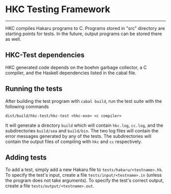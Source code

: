 # HKC Testing Framework #
---

HKC compiles Hakaru programs to C. Programs stored in "src" directory are
starting points for tests. In the future, output programs can be stored there
as well.

## HKC-Test dependencies

HKC generated code depends on the boehm garbage collector, a C compiler, and
the Haskell dependencies listed in the cabal file.

## Running the tests

After building the test program with `cabal build`, run the test suite with the
following commands

```
dist/build/hkc-test/hkc-test <hkc-exe> <c compiler>
```

It will generate a directory `build` which will contain `hkc.log`, `cc.log`, and
the subdirectories `build/sea` and `build/bin`. The two log files will contain
the error messages generated by any of the tests. The subdirectories will
contain the output files of compiling with `hkc` and `cc` respectively.

## Adding tests

To add a test, simply add a new Hakaru file to `tests/hakaru/<testname>.hk`. To
specify the test's input, create a file `tests/input/<testname>.in` (unless the
program does not take arguments). To specify the test's correct output, create a
file `tests/output/<testname>.out`.
